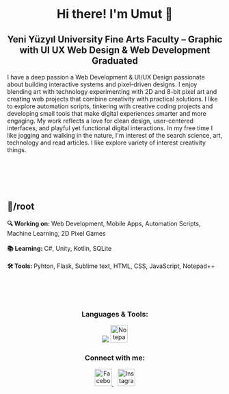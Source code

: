 <h1 align="center">Hi there! I'm Umut 👋</h1>


<h2 align="center">
Yeni Yüzyıl University Fine Arts Faculty – Graphic with UI UX Web Design & Web Development Graduated
</h2>



I have a deep passion a Web Development & UI/UX Design passionate about building interactive systems and pixel-driven designs. I enjoy blending art with technology experimenting with 2D and 8-bit pixel art and creating web projects that combine creativity with practical solutions. I like to explore automation scripts, tinkering with creative coding projects and developing small tools that make digital experiences smarter and more engaging. My work reflects a love for clean design, user-centered interfaces, and playful yet functional digital interactions. In my free time I like jogging and walking in the nature, I'm interest of the search science, art, technology and read articles. I like explore variety of interest creativity things.



<br><br><br><br>




##  📌/root

<strong>🔍 Working on: </strong> Web Development, Mobile Apps, Automation Scripts, Machine Learning, 2D Pixel Games<br><br>
<strong>📚 Learning: </strong> C#, Unity, Kotlin, SQLite <br><br>
<strong>🛠️ Tools: </strong> Pyhton, Flask, Sublime text, HTML, CSS, JavaScript, Notepad++ <br><br>






<br><br>






<h3 align="center">Languages & Tools:</h3>

<p align="center">
  <a href="#"><img src="https://skillicons.dev/icons?i=html,css,javascript,flask,python,cs,unity,wordpress,sqlite,kotlin,sublime" /></a>
  <img src="https://cdn.jsdelivr.net/npm/simple-icons@v9/icons/notepadplusplus.svg" alt="Notepad++" width="40" height="40"/>
  </p>




<h3 align="center">Connect with me:</h3>

<p align="center">
  <a href="https://www.facebook.com/umut.hortoglu" target="_blank">
    <img src="https://cdn.jsdelivr.net/npm/simple-icons@v9/icons/facebook.svg" alt="Facebook" width="40" height="40"/>
  </a>
  <a href="https://www.instagram.com/umut_silverback/" target="_blank" style="margin-left:10px;">
    <img src="https://cdn.jsdelivr.net/npm/simple-icons@v9/icons/instagram.svg" alt="Instagram" width="40" height="40"/>
  </a>
</p>


